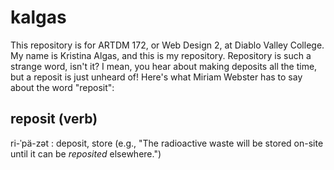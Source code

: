 # kalgas
This repository is for ARTDM 172, or Web Design 2, at Diablo Valley College.
My name is Kristina Algas, and this is my repository. Repository is such a strange word, isn't it? I mean, you hear about making deposits all the time, but a reposit is just unheard of! Here's what Miriam Webster has to say about the word "reposit":
## reposit (verb)
ri-ˈpä-zət : deposit, store (e.g., "The radioactive waste will be stored on-site until it can be *reposited* elsewhere.")

